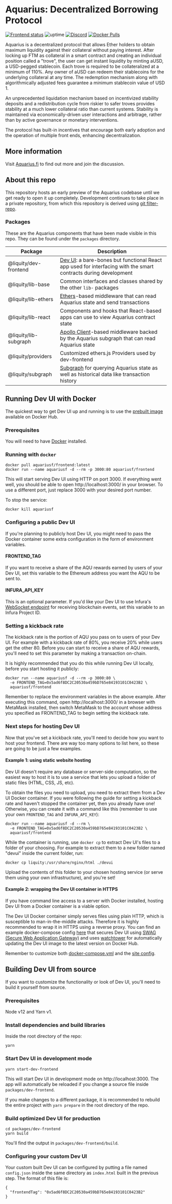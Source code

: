 # Aquarius: Decentralized Borrowing Protocol

[![Frontend status](https://img.shields.io/uptimerobot/status/m784948796-056b56fd51c67d682c11bb24?label=Testnet&logo=nginx&logoColor=white)](https://devui.liquity.org) ![uptime](https://img.shields.io/uptimerobot/ratio/7/m784948796-056b56fd51c67d682c11bb24) [![Discord](https://img.shields.io/discord/700620821198143498?label=join%20chat&logo=discord&logoColor=white)](https://discord.gg/2up5U32) [![Docker Pulls](https://img.shields.io/docker/pulls/liquity/dev-frontend?label=dev-frontend%20pulls&logo=docker&logoColor=white)](https://hub.docker.com/r/liquity/dev-frontend)

Aquarius is a decentralized protocol that allows Ether holders to obtain maximum liquidity against
their collateral without paying interest. After locking up FTM as collateral in a smart contract and
creating an individual position called a "trove", the user can get instant liquidity by minting aUSD,
a USD-pegged stablecoin. Each trove is required to be collateralized at a minimum of 110%. Any
owner of aUSD can redeem their stablecoins for the underlying collateral at any time. The redemption
mechanism along with algorithmically adjusted fees guarantee a minimum stablecoin value of USD 1.

An unprecedented liquidation mechanism based on incentivized stability deposits and a redistribution
cycle from riskier to safer troves provides stability at a much lower collateral ratio than current
systems. Stability is maintained via economically-driven user interactions and arbitrage, rather
than by active governance or monetary interventions.

The protocol has built-in incentives that encourage both early adoption and the operation of
multiple front ends, enhancing decentralization.

## More information

Visit [Aquarius.fi](http://aquarius.fi/) to find out more and join the discussion.

## About this repo

This repository hosts an early preview of the Aquarius codebase until we get ready to open it up completely. Development continues to take place in a private repository, from which this repository is derived using [git filter-repo](https://github.com/newren/git-filter-repo).

### Packages

These are the Aquarius components that have been made visible in this repo. They can be found under the `packages` directory.

| Package               | Description                                                                                                                                   |
| --------------------- | --------------------------------------------------------------------------------------------------------------------------------------------- |
| @liquity/dev-frontend | [Dev UI](https://devui.liquity.org): a bare-bones but functional React app used for interfacing with the smart contracts during development   |
| @liquity/lib-base     | Common interfaces and classes shared by the other `lib-` packages                                                                             |
| @liquity/lib-ethers   | [Ethers](https://github.com/ethers-io/ethers.js/)-based middleware that can read Aquarius state and send transactions                         |
| @liquity/lib-react    | Components and hooks that React-based apps can use to view Aquarius contract state                                                            |
| @liquity/lib-subgraph | [Apollo Client](https://github.com/apollographql/apollo-client)-based middleware backed by the Aquarius subgraph that can read Aquarius state |
| @liquity/providers    | Customized ethers.js Providers used by dev-frontend                                                                                           |
| @liquity/subgraph     | [Subgraph](https://thegraph.com) for querying Aquarius state as well as historical data like transaction history                              |

## Running Dev UI with Docker

The quickest way to get Dev UI up and running is to use the [prebuilt image](https://hub.docker.com/r/aquariusf/frontend) available on Docker Hub.

### Prerequisites

You will need to have [Docker](https://docs.docker.com/get-docker/) installed.

### Running with `docker`

```
docker pull aquariusf/frontend:latest
docker run --name aquariusf -d --rm -p 3000:80 aquariusf/frontend
```

This will start serving Dev UI using HTTP on port 3000. If everything went well, you should be able to open http://localhost:3000/ in your browser. To use a different port, just replace 3000 with your desired port number.

To stop the service:

```
docker kill aquariusf
```

### Configuring a public Dev UI

If you're planning to publicly host Dev UI, you might need to pass the Docker container some extra configuration in the form of environment variables.

#### FRONTEND_TAG

If you want to receive a share of the AQU rewards earned by users of your Dev UI, set this variable to the Ethereum address you want the AQU to be sent to.

#### INFURA_API_KEY

This is an optional parameter. If you'd like your Dev UI to use Infura's [WebSocket endpoint](https://infura.io/docs/ethereum#section/Websockets) for receiving blockchain events, set this variable to an Infura Project ID.

### Setting a kickback rate

The kickback rate is the portion of AQU you pass on to users of your Dev UI. For example with a kickback rate of 80%, you receive 20% while users get the other 80. Before you can start to receive a share of AQU rewards, you'll need to set this parameter by making a transaction on-chain.

It is highly recommended that you do this while running Dev UI locally, before you start hosting it publicly:

```
docker run --name aquariusf -d --rm -p 3000:80 \
  -e FRONTEND_TAG=0x5ad6f8DC2C20530a459bD765e84193101C0423B2 \
  aquariusf/frontend
```

Remember to replace the environment variables in the above example. After executing this command, open http://localhost:3000/ in a browser with MetaMask installed, then switch MetaMask to the account whose address you specified as FRONTEND_TAG to begin setting the kickback rate.

### Next steps for hosting Dev UI

Now that you've set a kickback rate, you'll need to decide how you want to host your frontend. There are way too many options to list here, so these are going to be just a few examples.

#### Example 1: using static website hosting

Dev UI doesn't require any database or server-side computation, so the easiest way to host it is to use a service that lets you upload a folder of static files (HTML, CSS, JS, etc).

To obtain the files you need to upload, you need to extract them from a Dev UI Docker container. If you were following the guide for setting a kickback rate and haven't stopped the container yet, then you already have one! Otherwise, you can create it with a command like this (remember to use your own `FRONTEND_TAG` and `INFURA_API_KEY`):

```
docker run --name aquariusf -d --rm \
  -e FRONTEND_TAG=0x5ad6f8DC2C20530a459bD765e84193101C0423B2 \
  aquariusf/frontend
```

While the container is running, use `docker cp` to extract Dev UI's files to a folder of your choosing. For example to extract them to a new folder named "devui" inside the current folder, run:

```
docker cp liquity:/usr/share/nginx/html ./devui
```

Upload the contents of this folder to your chosen hosting service (or serve them using your own infrastructure), and you're set!

#### Example 2: wrapping the Dev UI container in HTTPS

If you have command line access to a server with Docker installed, hosting Dev UI from a Docker container is a viable option.

The Dev UI Docker container simply serves files using plain HTTP, which is susceptible to man-in-the-middle attacks. Therefore it is highly recommended to wrap it in HTTPS using a reverse proxy. You can find an example docker-compose config [here](packages/dev-frontend/docker-compose-example/docker-compose.yml) that secures Dev UI using [SWAG (Secure Web Application Gateway)](https://github.com/linuxserver/docker-swag) and uses [watchtower](https://github.com/containrrr/watchtower) for automatically updating the Dev UI image to the latest version on Docker Hub.

Remember to customize both [docker-compose.yml](packages/dev-frontend/docker-compose-example/docker-compose.yml) and the [site config](packages/dev-frontend/docker-compose-example/config/nginx/site-confs/liquity.example.com).

## Building Dev UI from source

If you want to customize the functionality or look of Dev UI, you'll need to build it yourself from source.

### Prerequisites

Node v12 and Yarn v1.

### Install dependencies and build libraries

Inside the root directory of the repo:

```
yarn
```

### Start Dev UI in development mode

```
yarn start-dev-frontend
```

This will start Dev UI in development mode on http://localhost:3000. The app will automatically be reloaded if you change a source file inside `packages/dev-frontend`.

If you make changes to a different package, it is recommended to rebuild the entire project with `yarn prepare` in the root directory of the repo.

### Build optimized Dev UI for production

```
cd packages/dev-frontend
yarn build
```

You'll find the output in `packages/dev-frontend/build`.

### Configuring your custom Dev UI

Your custom built Dev UI can be configured by putting a file named `config.json` inside the same directory as `index.html` built in the previous step. The format of this file is:

```
{
  "frontendTag": "0x5ad6f8DC2C20530a459bD765e84193101C0423B2"
}
```
